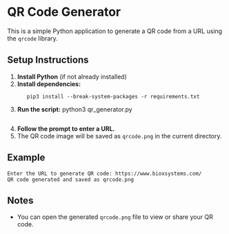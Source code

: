 # QR Code Generator

This is a simple Python application to generate a QR code from a URL using the `qrcode` library.

## Setup Instructions

1. **Install Python** (if not already installed)
2. **Install dependencies:**
   ```
      pip3 install --break-system-packages -r requirements.txt
   ```
3. **Run the script:**
      python3 qr_generator.py
   ```
4. **Follow the prompt to enter a URL.**
5. The QR code image will be saved as `qrcode.png` in the current directory.

## Example

```
Enter the URL to generate QR code: https://www.bioxsystems.com/
QR code generated and saved as qrcode.png
```

## Notes
- You can open the generated `qrcode.png` file to view or share your QR code.